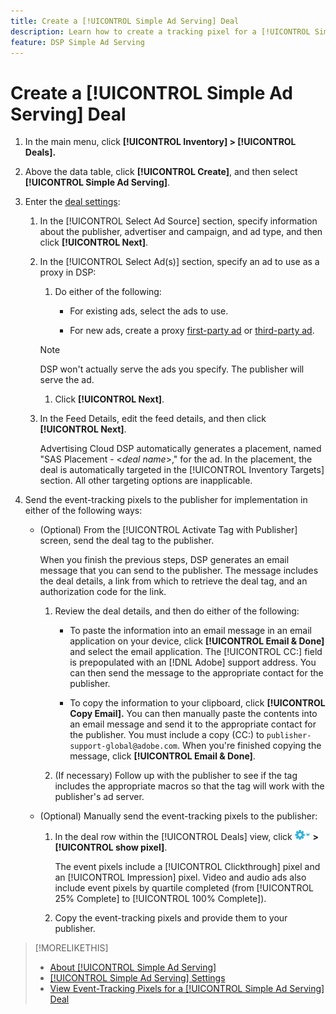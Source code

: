 ```yaml
---
title: Create a [!UICONTROL Simple Ad Serving] Deal
description: Learn how to create a tracking pixel for a [!UICONTROL Simple Ad Serving] deal.
feature: DSP Simple Ad Serving
---
```

# Create a [!UICONTROL Simple Ad Serving] Deal

1. In the main menu, click **[!UICONTROL Inventory] > [!UICONTROL Deals].**

1. Above the data table, click **[!UICONTROL Create]**, and then select **[!UICONTROL Simple Ad Serving]**.

1. Enter the [deal settings](simple-deal-settings.md):

   1. In the [!UICONTROL Select Ad Source] section, specify information about the publisher, advertiser and campaign, and ad type, and then click **[!UICONTROL Next]**.
   
   1. In the [!UICONTROL Select Ad(s)] section, specify an ad to use as a proxy in DSP:

       1. Do either of the following:
       
          * For existing ads, select the ads to use.
        
          * For new ads, create a proxy [first-party ad](/help/dsp/campaign-management/ads/ad-create.md) or [third-party ad](/help/dsp/campaign-management/ads/ad-create-third-party.md).

       >[!NOTE]
       > DSP won't actually serve the ads you specify. The publisher will serve the ad.

       1. Click **[!UICONTROL Next]**.

   1. In the Feed Details, edit the feed details, and then click **[!UICONTROL Next]**.
   
       Advertising Cloud DSP automatically generates a placement, named "SAS Placement - &lt;*deal name*&gt;," for the ad. In the placement, the deal is automatically targeted in the [!UICONTROL Inventory Targets] section. All other targeting options are inapplicable.

1. Send the event-tracking pixels to the publisher for implementation in either of the following ways:

   * (Optional) From the [!UICONTROL Activate Tag with Publisher] screen, send the deal tag to the publisher.
   
     When you finish the previous steps, DSP generates an email message that you can send to the publisher. The message includes the deal details, a link from which to retrieve the deal tag, and an authorization code for the link.

     1. Review the deal details, and then do either of the following:
     
         * To paste the information into an email message in an email application on your device, click **[!UICONTROL Email & Done]** and select the email application. The [!UICONTROL CC:] field is prepopulated with an [!DNL Adobe] support address. You can then send the message to the appropriate contact for the publisher.

         * To copy the information to your clipboard, click **[!UICONTROL Copy Email].** You can then manually paste the contents into an email message and send it to the appropriate contact for the publisher. You must include a copy (CC:) to `publisher-support-global@adobe.com`. When you're finished copying the message, click **[!UICONTROL Email & Done]**.
    
      1. (If necessary) Follow up with the publisher to see if the tag includes the appropriate macros so that the tag will work with the publisher's ad server.

   * (Optional) Manually send the event-tracking pixels to the publisher:
   
     1. In the deal row within the [!UICONTROL Deals] view, click ![Options menu](/help/dsp/assets/options-menu.png) **> [!UICONTROL show pixel]**.
     
         The event pixels include a [!UICONTROL Clickthrough] pixel and an [!UICONTROL Impression] pixel. Video and audio ads also include event pixels by quartile completed (from [!UICONTROL 25% Complete] to [!UICONTROL 100% Complete]).

     1. Copy the event-tracking pixels and provide them to your publisher.

>[!MORELIKETHIS]
>
>* [About [!UICONTROL Simple Ad Serving]](simple-deal-about.md)
>* [[!UICONTROL Simple Ad Serving] Settings](simple-deal-settings.md)
>* [View Event-Tracking Pixels for a [!UICONTROL Simple Ad Serving] Deal](simple-deal-show-pixels.md)
